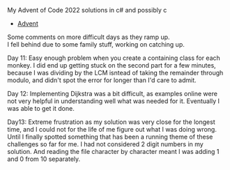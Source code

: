 My Advent of Code 2022 solutions in c# and possibly c  
- [Advent](https://adventofcode.com/)

Some comments on more difficult days as they ramp up.  
I fell behind due to some family stuff, working on catching up.

Day 11: Easy enough problem when you create a containing class for each monkey. I did
end up getting stuck on the second part for a few minutes, because I was dividing by the LCM isntead
of taking the remainder through modulo, and didn't spot the error for longer than I'd care to admit.

Day 12: Implementing Dijkstra was a bit difficult, as examples online were not very helpful in understanding well
what was needed for it. Eventually I was able to get it done.

Day13: Extreme frustration as my solution was very close for the longest time, and I could not for the
life of me figure out what I was doing wrong. Until I finally spotted something that has been a running 
theme of these challenges so far for me. I had not considered 2 digit numbers in my solution. And reading 
the file character by character meant I was adding 1 and 0 from 10 separately.